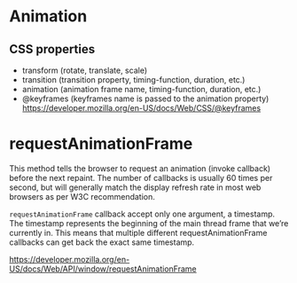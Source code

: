 # Animation

## CSS properties

- transform (rotate, translate, scale)
- transition (transition property, timing-function, duration, etc.)
- animation (animation frame name, timing-function, duration, etc.)
- @keyframes (keyframes name is passed to the animation property)
  https://developer.mozilla.org/en-US/docs/Web/CSS/@keyframes

# requestAnimationFrame

This method tells the browser to request an animation (invoke callback) before the next repaint.
The number of callbacks is usually 60 times per second, but will generally match the display refresh rate in most web browsers as per W3C recommendation.

`requestAnimationFrame` callback accept only one argument, a timestamp.
The timestamp represents the beginning of the main thread frame that we’re currently in. This means that multiple different requestAnimationFrame callbacks can get back the exact same timestamp.

https://developer.mozilla.org/en-US/docs/Web/API/window/requestAnimationFrame
